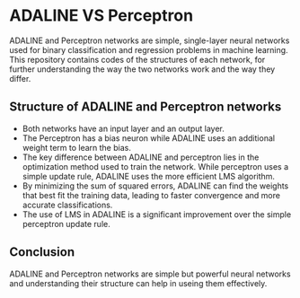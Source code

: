 # ADALINE VS Perceptron
ADALINE and Perceptron networks are simple, single-layer neural networks used for binary classification and regression problems in machine learning. This repository contains codes of the structures of each network, for further understanding the way the two networks work and the way they differ. 

## Structure of ADALINE and Perceptron networks
- Both networks have an input layer and an output layer. 
- The Perceptron has a bias neuron while ADALINE uses an additional weight term to learn the bias. 
- The key difference between ADALINE and perceptron lies in the optimization method used to train the network. While perceptron uses a simple update rule, ADALINE uses the more efficient LMS algorithm. 
- By minimizing the sum of squared errors, ADALINE can find the weights that best fit the training data, leading to faster convergence and more accurate classifications.
- The use of LMS in ADALINE is a significant improvement over the simple perceptron update rule.

## Conclusion
ADALINE and Perceptron networks are simple but powerful neural networks and understanding their structure can help in useing them effectively.



